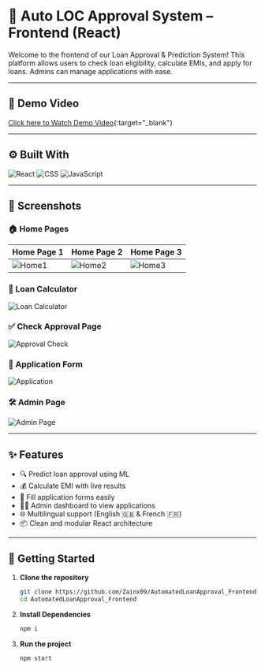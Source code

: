 # 🚀 Auto LOC Approval System – Frontend (React)

Welcome to the frontend of our Loan Approval & Prediction System! This platform allows users to check loan eligibility, calculate EMIs, and apply for loans. Admins can manage applications with ease.

---

## 🔗 Demo Video
[Click here to Watch Demo Video](https://drive.google.com/file/d/1vtqIuFuX7heDbz1GkNA2IpoejAp4gE0U/view?usp=drive_link){:target="_blank"}

---

## ⚙️ Built With

![React](https://img.shields.io/badge/Frontend-React-blue?style=for-the-badge&logo=react)
![CSS](https://img.shields.io/badge/Styled_with-CSS-blueviolet?style=for-the-badge&logo=css3)
![JavaScript](https://img.shields.io/badge/Language-JavaScript-yellow?style=for-the-badge&logo=javascript)

---

## 📸 Screenshots

### 🏠 Home Pages
| Home Page 1 | Home Page 2 | Home Page 3 |
|-------------|-------------|-------------|
| ![Home1](https://drive.google.com/uc?export=view&id=1SNuoHkKkhOqm40zWTrJ1fVz05dzr-cbq) | ![Home2](https://drive.google.com/uc?export=view&id=1FmKEAdG_F1wLlslP8SAQm8IytTnhG3IC) | ![Home3](https://drive.google.com/uc?export=view&id=1FmKEAdG_F1wLlslP8SAQm8IytTnhG3IC) |

### 🧮 Loan Calculator
![Loan Calculator](https://drive.google.com/uc?export=view&id=1UcxRakoZP7FGvBAQDxCHs5hROfstd7Ow)

### ✅ Check Approval Page
![Approval Check](https://drive.google.com/uc?export=view&id=1QmzxUBp30zFkaTfQVvImc2pnrHBmGUXM)

### 📝 Application Form
![Application](https://drive.google.com/uc?export=view&id=17rl2eaSCWBGiHBZtHy_R2wtZxLdr6-ug)

### 🛠️ Admin Page
![Admin Page](https://drive.google.com/uc?export=view&id=1Vzw1n56PD7Vi0wj8q7nURqXW8TCAPgsp)

---


## ✨ Features

- 🔍 Predict loan approval using ML
- 💰 Calculate EMI with live results
- 📝 Fill application forms easily
- 👨‍💼 Admin dashboard to view applications
- 🌐 Multilingual support (English 🇬🇧 & French 🇫🇷)  
- 📦 Clean and modular React architecture

---

## 🚀 Getting Started

1. **Clone the repository**
   ```bash
   git clone https://github.com/Zainx09/AutomatedLoanApproval_Frontend.git
   cd AutomatedLoanApproval_Frontend

2. **Install Dependencies**
   ```bash
   npm i

3. **Run the project**
   ```bash
   npm start